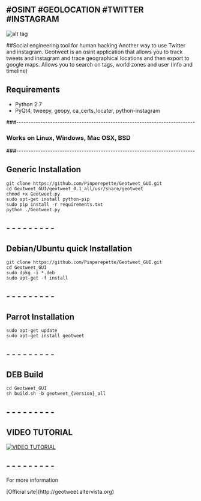 ## #OSINT #GEOLOCATION #TWITTER #INSTAGRAM

![alt tag](https://pbs.twimg.com/media/B96X3erCcAErsyf.jpg:large)

##Social engineering tool for human hacking
Another way to use Twitter and instagram.
Geotweet is an osint application that allows you to track tweets and instagram and trace geographical locations and then export to google maps.
Allows you to search on tags, world zones and user (info and timeline)

## Requirements
* Python 2.7
* PyQt4, tweepy, geopy, ca_certs_locater, python-instagram

###--------------------------------------------------------------------------
###          Works on Linux, Windows, Mac OSX, BSD
###--------------------------------------------------------------------------

## Generic Installation 

``` shell
git clone https://github.com/Pinperepette/Geotweet_GUI.git
cd Geotweet_GUI/geotweet_0.1_all/usr/share/geotweet
chmod +x Geotweet.py
sudo apt-get install python-pip
sudo pip install -r requirements.txt
python ./Geotweet.py
```
##  -     -     -     -     -     -     -     -     -

## Debian/Ubuntu quick Installation 

``` shell
git clone https://github.com/Pinperepette/Geotweet_GUI.git
cd Geotweet_GUI
sudo dpkg -i *.deb
sudo apt-get -f install
```
##  -     -     -     -     -     -     -     -     -

## Parrot Installation 

``` shell
sudo apt-get update
sudo apt-get install geotweet
```
##  -     -     -     -     -     -     -     -     -


## DEB Build

``` shell
cd Geotweet_GUI
sh build.sh -b geotweet_{version}_all
```
##  -     -     -     -     -     -     -     -     -

## VIDEO TUTORIAL 

[![VIDEO TUTORIAL](https://farm6.staticflickr.com/5745/20334266814_53eb4cf1f4_b.jpg)](https://www.youtube.com/watch?v=tB_p7gVWsks)

##  -     -     -     -     -     -     -     -     -
<dl>
  <dt>For more information</dt>
  </dl> 
[Official site](http://geotweet.altervista.org)

